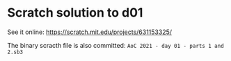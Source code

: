 # Scratch solution to d01

See it online: https://scratch.mit.edu/projects/631153325/

The binary scracth file is also committed: `AoC 2021 - day 01 - parts 1 and 2.sb3`